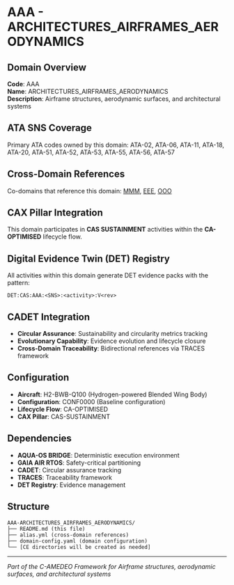 # AAA - ARCHITECTURES_AIRFRAMES_AERODYNAMICS

## Domain Overview
**Code**: AAA  
**Name**: ARCHITECTURES_AIRFRAMES_AERODYNAMICS  
**Description**: Airframe structures, aerodynamic surfaces, and architectural systems

## ATA SNS Coverage
Primary ATA codes owned by this domain:
ATA-02, ATA-06, ATA-11, ATA-18, ATA-20, ATA-51, ATA-52, ATA-53, ATA-55, ATA-56, ATA-57

## Cross-Domain References
Co-domains that reference this domain:
[MMM](../MMM-*/), [EEE](../EEE-*/), [OOO](../OOO-*/)

## CAX Pillar Integration
This domain participates in **CAS SUSTAINMENT** activities within the **CA-OPTIMISED** lifecycle flow.

## Digital Evidence Twin (DET) Registry
All activities within this domain generate DET evidence packs with the pattern:
```
DET:CAS:AAA:<SNS>:<activity>:V<rev>
```

## CADET Integration
- **Circular Assurance**: Sustainability and circularity metrics tracking
- **Evolutionary Capability**: Evidence evolution and lifecycle closure
- **Cross-Domain Traceability**: Bidirectional references via TRACES framework

## Configuration
- **Aircraft**: H2-BWB-Q100 (Hydrogen-powered Blended Wing Body)
- **Configuration**: CONF0000 (Baseline configuration)
- **Lifecycle Flow**: CA-OPTIMISED
- **CAX Pillar**: CAS-SUSTAINMENT

## Dependencies
- **AQUA-OS BRIDGE**: Deterministic execution environment
- **GAIA AIR RTOS**: Safety-critical partitioning
- **CADET**: Circular assurance tracking
- **TRACES**: Traceability framework
- **DET Registry**: Evidence management

## Structure
```
AAA-ARCHITECTURES_AIRFRAMES_AERODYNAMICS/
├── README.md (this file)
├── alias.yml (cross-domain references)
├── domain-config.yaml (domain configuration)
└── [CE directories will be created as needed]
```

---
*Part of the C-AMEDEO Framework for Airframe structures, aerodynamic surfaces, and architectural systems*